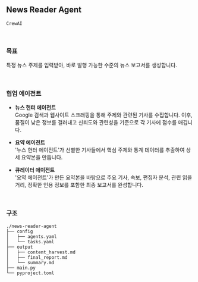 ## News Reader Agent

`CrewAI`

<br>

### 목표

특정 뉴스 주제를 입력받아, 바로 발행 가능한 수준의 뉴스 보고서를 생성합니다.

<br>

### 협업 에이전트

- **뉴스 헌터 에이전트**  
  Google 검색과 웹사이트 스크래핑을 통해 주제와 관련된 기사를 수집합니다. 이후, 품질이 낮은 정보를 걸러내고 신뢰도와 관련성을 기준으로 각 기사에 점수를 매깁니다.

- **요약 에이전트**  
  '뉴스 헌터 에이전트'가 선별한 기사들에서 핵심 주제와 통계 데이터를 추출하여 상세 요약본을 만듭니다.

- **큐레이터 에이전트**  
  '요약 에이전트'가 만든 요약본을 바탕으로 주요 기사, 속보, 편집자 분석, 관련 읽을거리, 정확한 인용 정보를 포함한 최종 보고서를 완성합니다.

<br>

### 구조

```
./news-reader-agent
├── config
│   ├── agents.yaml
│   └── tasks.yaml
├── output
│   ├── content_harvest.md
│   ├── final_report.md
│   └── summary.md
├── main.py
└── pyproject.toml
```

